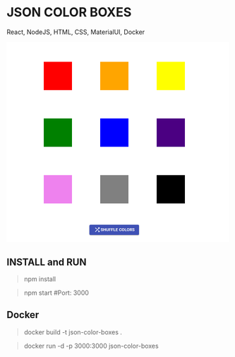 # JSON COLOR BOXES

React, NodeJS, HTML, CSS, MaterialUI, Docker

![JSON COLOR BOXES](./snapshot.png)


## INSTALL and RUN 
> npm install 

> npm start    #Port: 3000

## Docker
> docker build -t json-color-boxes .

> docker run -d -p 3000:3000 json-color-boxes
